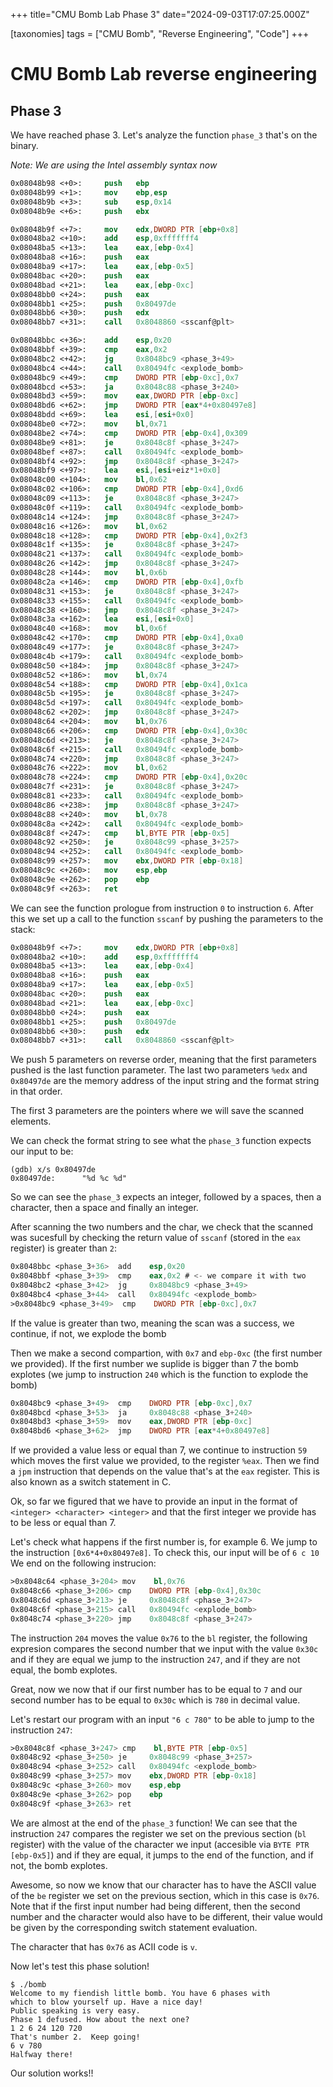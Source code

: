 +++
title="CMU Bomb Lab Phase 3"
date="2024-09-03T17:07:25.000Z"

[taxonomies]
tags = ["CMU Bomb", "Reverse Engineering", "Code"]
+++

# CMU Bomb Lab reverse engineering

## Phase 3

We have reached phase 3. Let's analyze the function `phase_3` that's on the binary.

_Note: We are using the Intel assembly syntax now_

```nasm
0x08048b98 <+0>:     push   ebp
0x08048b99 <+1>:     mov    ebp,esp
0x08048b9b <+3>:     sub    esp,0x14
0x08048b9e <+6>:     push   ebx

0x08048b9f <+7>:     mov    edx,DWORD PTR [ebp+0x8]
0x08048ba2 <+10>:    add    esp,0xfffffff4
0x08048ba5 <+13>:    lea    eax,[ebp-0x4]
0x08048ba8 <+16>:    push   eax
0x08048ba9 <+17>:    lea    eax,[ebp-0x5]
0x08048bac <+20>:    push   eax
0x08048bad <+21>:    lea    eax,[ebp-0xc]
0x08048bb0 <+24>:    push   eax
0x08048bb1 <+25>:    push   0x80497de
0x08048bb6 <+30>:    push   edx
0x08048bb7 <+31>:    call   0x8048860 <sscanf@plt>

0x08048bbc <+36>:    add    esp,0x20
0x08048bbf <+39>:    cmp    eax,0x2
0x08048bc2 <+42>:    jg     0x8048bc9 <phase_3+49>
0x08048bc4 <+44>:    call   0x80494fc <explode_bomb>
0x08048bc9 <+49>:    cmp    DWORD PTR [ebp-0xc],0x7
0x08048bcd <+53>:    ja     0x8048c88 <phase_3+240>
0x08048bd3 <+59>:    mov    eax,DWORD PTR [ebp-0xc]
0x08048bd6 <+62>:    jmp    DWORD PTR [eax*4+0x80497e8]
0x08048bdd <+69>:    lea    esi,[esi+0x0]
0x08048be0 <+72>:    mov    bl,0x71
0x08048be2 <+74>:    cmp    DWORD PTR [ebp-0x4],0x309
0x08048be9 <+81>:    je     0x8048c8f <phase_3+247>
0x08048bef <+87>:    call   0x80494fc <explode_bomb>
0x08048bf4 <+92>:    jmp    0x8048c8f <phase_3+247>
0x08048bf9 <+97>:    lea    esi,[esi+eiz*1+0x0]
0x08048c00 <+104>:   mov    bl,0x62
0x08048c02 <+106>:   cmp    DWORD PTR [ebp-0x4],0xd6
0x08048c09 <+113>:   je     0x8048c8f <phase_3+247>
0x08048c0f <+119>:   call   0x80494fc <explode_bomb>
0x08048c14 <+124>:   jmp    0x8048c8f <phase_3+247>
0x08048c16 <+126>:   mov    bl,0x62
0x08048c18 <+128>:   cmp    DWORD PTR [ebp-0x4],0x2f3
0x08048c1f <+135>:   je     0x8048c8f <phase_3+247>
0x08048c21 <+137>:   call   0x80494fc <explode_bomb>
0x08048c26 <+142>:   jmp    0x8048c8f <phase_3+247>
0x08048c28 <+144>:   mov    bl,0x6b
0x08048c2a <+146>:   cmp    DWORD PTR [ebp-0x4],0xfb
0x08048c31 <+153>:   je     0x8048c8f <phase_3+247>
0x08048c33 <+155>:   call   0x80494fc <explode_bomb>
0x08048c38 <+160>:   jmp    0x8048c8f <phase_3+247>
0x08048c3a <+162>:   lea    esi,[esi+0x0]
0x08048c40 <+168>:   mov    bl,0x6f
0x08048c42 <+170>:   cmp    DWORD PTR [ebp-0x4],0xa0
0x08048c49 <+177>:   je     0x8048c8f <phase_3+247>
0x08048c4b <+179>:   call   0x80494fc <explode_bomb>
0x08048c50 <+184>:   jmp    0x8048c8f <phase_3+247>
0x08048c52 <+186>:   mov    bl,0x74
0x08048c54 <+188>:   cmp    DWORD PTR [ebp-0x4],0x1ca
0x08048c5b <+195>:   je     0x8048c8f <phase_3+247>
0x08048c5d <+197>:   call   0x80494fc <explode_bomb>
0x08048c62 <+202>:   jmp    0x8048c8f <phase_3+247>
0x08048c64 <+204>:   mov    bl,0x76
0x08048c66 <+206>:   cmp    DWORD PTR [ebp-0x4],0x30c
0x08048c6d <+213>:   je     0x8048c8f <phase_3+247>
0x08048c6f <+215>:   call   0x80494fc <explode_bomb>
0x08048c74 <+220>:   jmp    0x8048c8f <phase_3+247>
0x08048c76 <+222>:   mov    bl,0x62
0x08048c78 <+224>:   cmp    DWORD PTR [ebp-0x4],0x20c
0x08048c7f <+231>:   je     0x8048c8f <phase_3+247>
0x08048c81 <+233>:   call   0x80494fc <explode_bomb>
0x08048c86 <+238>:   jmp    0x8048c8f <phase_3+247>
0x08048c88 <+240>:   mov    bl,0x78
0x08048c8a <+242>:   call   0x80494fc <explode_bomb>
0x08048c8f <+247>:   cmp    bl,BYTE PTR [ebp-0x5]
0x08048c92 <+250>:   je     0x8048c99 <phase_3+257>
0x08048c94 <+252>:   call   0x80494fc <explode_bomb>
0x08048c99 <+257>:   mov    ebx,DWORD PTR [ebp-0x18]
0x08048c9c <+260>:   mov    esp,ebp
0x08048c9e <+262>:   pop    ebp
0x08048c9f <+263>:   ret
```

We can see the function prologue from instruction `0` to instruction `6`. After this we set up a call to the function `sscanf` by pushing the parameters to the stack:

```nasm
0x08048b9f <+7>:     mov    edx,DWORD PTR [ebp+0x8]
0x08048ba2 <+10>:    add    esp,0xfffffff4
0x08048ba5 <+13>:    lea    eax,[ebp-0x4]
0x08048ba8 <+16>:    push   eax
0x08048ba9 <+17>:    lea    eax,[ebp-0x5]
0x08048bac <+20>:    push   eax
0x08048bad <+21>:    lea    eax,[ebp-0xc]
0x08048bb0 <+24>:    push   eax
0x08048bb1 <+25>:    push   0x80497de
0x08048bb6 <+30>:    push   edx
0x08048bb7 <+31>:    call   0x8048860 <sscanf@plt>
```

We push 5 parameters on reverse order, meaning that the first parameters pushed is the last function parameter. The last two parameters `%edx` and `0x80497de` are the memory address of the input string and the format string in that order.

The first 3 parameters are the pointers where we will save the scanned elements.

We can check the format string to see what the `phase_3` function expects our input to be:

```
(gdb) x/s 0x80497de
0x80497de:      "%d %c %d"
```

So we can see the `phase_3` expects an integer, followed by a spaces, then a character, then a space and finally an integer.

After scanning the two numbers and the char, we check that the scanned was sucesfull by checking the return value of `sscanf` (stored in the `eax` register) is greater than `2`:

```nasm
0x8048bbc <phase_3+36>  add    esp,0x20
0x8048bbf <phase_3+39>  cmp    eax,0x2 # <- we compare it with two
0x8048bc2 <phase_3+42>  jg     0x8048bc9 <phase_3+49>
0x8048bc4 <phase_3+44>  call   0x80494fc <explode_bomb>
>0x8048bc9 <phase_3+49>  cmp    DWORD PTR [ebp-0xc],0x7
```

If the value is greater than two, meaning the scan was a success, we continue, if not, we explode the bomb

Then we make a second compartion, with `0x7` and `ebp-0xc` (the first number we provided). If the first number we suplide is bigger than 7 the bomb explotes (we jump to instruction `240` which is the function to explode the bomb)

```nasm
0x8048bc9 <phase_3+49>  cmp    DWORD PTR [ebp-0xc],0x7
0x8048bcd <phase_3+53>  ja     0x8048c88 <phase_3+240>
0x8048bd3 <phase_3+59>  mov    eax,DWORD PTR [ebp-0xc]
0x8048bd6 <phase_3+62>  jmp    DWORD PTR [eax*4+0x80497e8]
```

If we provided a value less or equal than 7, we continue to instruction `59` which moves the first value we provided, to the register `%eax`. Then we find a `jpm` instruction that depends on the value that's at the `eax` register.
This is also known as a switch statement in C.

Ok, so far we figured that we have to provide an input in the format of `<integer> <character> <integer>` and that the first integer we provide has to be less or equal than 7.

Let's check what happens if the first number is, for example 6. We jump to the instruction `[0x6*4+0x80497e8]`. To check this, our input will be of `6 c 10`
We end on the following instrucion:

```nasm
>0x8048c64 <phase_3+204> mov    bl,0x76
0x8048c66 <phase_3+206> cmp    DWORD PTR [ebp-0x4],0x30c
0x8048c6d <phase_3+213> je     0x8048c8f <phase_3+247>
0x8048c6f <phase_3+215> call   0x80494fc <explode_bomb>
0x8048c74 <phase_3+220> jmp    0x8048c8f <phase_3+247>
```

The instruction `204` moves the value `0x76` to the `bl` register, the following expresion compares the second number that we input with the value `0x30c` and if they are equal we jump to the instruction `247`, and if they are not equal, the bomb explotes.

Great, now we now that if our first number has to be equal to `7` and our second number has to be equal to `0x30c` which is `780` in decimal value.

Let's restart our program with an input `"6 c 780"` to be able to jump to the instruction `247`:

```nasm
>0x8048c8f <phase_3+247> cmp    bl,BYTE PTR [ebp-0x5]
0x8048c92 <phase_3+250> je     0x8048c99 <phase_3+257>
0x8048c94 <phase_3+252> call   0x80494fc <explode_bomb>
0x8048c99 <phase_3+257> mov    ebx,DWORD PTR [ebp-0x18]
0x8048c9c <phase_3+260> mov    esp,ebp
0x8048c9e <phase_3+262> pop    ebp
0x8048c9f <phase_3+263> ret
```

We are almost at the end of the `phase_3` function! We can see that the instruction `247` compares the register we set on the previous section (`bl` register) with the value of the character we input (accesible via `BYTE PTR [ebp-0x5]`) and if they are equal, it jumps to the end of the function, and if not, the bomb explotes.

Awesome, so now we know that our character has to have the ASCII value of the `be` register we set on the previous section, which in this case is `0x76`. Note that if the first input number had being different, then the second number and the character would also have to be different, their value would be given by the corresponding switch statement evaluation.

The character that has `0x76` as ACII code is `v`.

Now let's test this phase solution!

```
$ ./bomb
Welcome to my fiendish little bomb. You have 6 phases with
which to blow yourself up. Have a nice day!
Public speaking is very easy.
Phase 1 defused. How about the next one?
1 2 6 24 120 720
That's number 2.  Keep going!
6 v 780
Halfway there!
```

Our solution works!!
